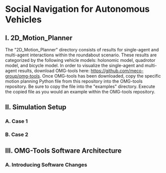 # Social Navigation for Autonomous Vehicles

## I. 2D_Motion_Planner
The "2D_Motion_Planner" directory consists of results for single-agent and multi-agent interactions within the roundabout scenario. These results are categorized by the following vehicle models: holonomic model, quadrotor model, and bicycle model. In order to visualize the single-agent and multi-agent results, download OMG-tools here: https://github.com/meco-group/omg-tools. Once OMG-tools has been downloaded, copy the specific motion planning Python file from this repository into the OMG-tools repository. Be sure to copy the file into the "examples" directory. Execute the copied file as you would an example within the OMG-tools repository. 

## II. Simulation Setup
### A. Case 1

### B. Case 2

## III. OMG-Tools Software Architecture 


### A. Introducing Software Changes
